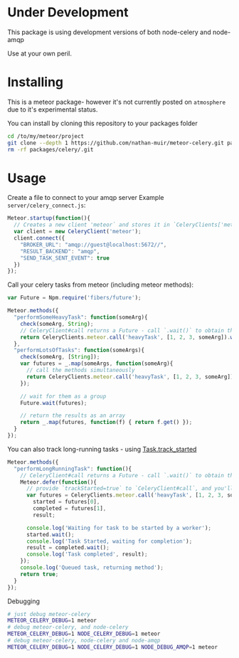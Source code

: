 
# Under Development

This package is using development versions of both node-celery and node-amqp

Use at your own peril.


# Installing

This is a meteor package- however it's not currently posted on `atmosphere` due to it's experimental status.

You can install by cloning this repository to your packages folder

```sh
cd /to/my/meteor/project
git clone --depth 1 https://github.com/nathan-muir/meteor-celery.git packages/celery
rm -rf packages/celery/.git
```


# Usage

Create a file to connect to your amqp server
Example `server/celery_connect.js`:

```js
Meteor.startup(function(){
  // Creates a new client 'meteor` and stores it in `CeleryClients['meteor']`
  var client = new CeleryClient('meteor');
  client.connect({
    "BROKER_URL": "amqp://guest@localhost:5672//",
    "RESULT_BACKEND": "amqp",
    "SEND_TASK_SENT_EVENT": true
  })
});
```

Call your celery tasks from meteor (including meteor methods):

```js
var Future = Npm.require('fibers/future');

Meteor.methods({
  "performSomeHeavyTask": function(someArg){
    check(someArg, String);
    // CeleryClient#call returns a Future - call `.wait()` to obtain the result
    return CeleryClients.meteor.call('heavyTask', [1, 2, 3, someArg]).wait();
  },
  "performLotsOfTasks": function(someArgs){
    check(someArg, [String]);
    var futures = _.map(someArgs, function(someArg){
      // call the methods simultaneously
      return CeleryClients.meteor.call('heavyTask', [1, 2, 3, someArg]);
    });

    // wait for them as a group
    Future.wait(futures);

    // return the results as an array
    return _.map(futures, function(f) { return f.get() });
  }
});
```

You can also track long-running tasks - using [Task.track_started](http://docs.celeryproject.org/en/latest/userguide/tasks.html#Task.track_started)

```js
Meteor.methods({
  "performLongRunningTask": function(){
    // CeleryClient#call returns a Future - call `.wait()` to obtain the result
    Meteor.defer(function(){
      // provide `trackStarted=true` to `CeleryClient#call`, and you'll have two futures to check
      var futures = CeleryClients.meteor.call('heavyTask', [1, 2, 3, someArg], true),
        started = futures[0],
        completed = futures[1],
        result;

      console.log('Waiting for task to be started by a worker');
      started.wait();
      console.log('Task Started, waiting for completion');
      result = completed.wait();
      console.log('Task completed', result);
    });
    console.log('Queued task, returning method');
    return true;
  }
});

```

Debugging

```sh
# just debug meteor-celery
METEOR_CELERY_DEBUG=1 meteor
# debug meteor-celery, and node-celery
METEOR_CELERY_DEBUG=1 NODE_CELERY_DEBUG=1 meteor
# debug meteor-celery, node-celery and node-amqp
METEOR_CELERY_DEBUG=1 NODE_CELERY_DEBUG=1 NODE_DEBUG_AMQP=1 meteor
```
